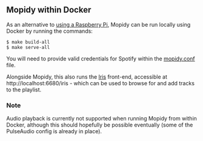 ## Mopidy within Docker

As an alternative to [using a Raspberry Pi](docs/mopidy_install.md), Mopidy can be run locally using Docker by running the commands:

```
$ make build-all
$ make serve-all
```

You will need to provide valid credentials for Spotify within the [mopidy.conf](mopidy/config/mopidy.conf) file.

Alongside Mopidy, this also runs the [Iris](https://github.com/jaedb/Iris) front-end, accessible at http://localhost:6680/iris - which can be used to browse for and add tracks to the playlist.

### Note

Audio playback is currently not supported when running Mopidy from within Docker, although this should hopefully be possible eventually (some of the PulseAudio config is already in place).
